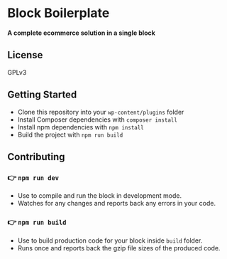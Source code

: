 # Block Boilerplate
**A complete ecommerce solution in a single block**

## License
GPLv3

## Getting Started

- Clone this repository into your `wp-content/plugins` folder
- Install Composer dependencies with `composer install`
- Install npm dependencies with `npm install`
- Build the project with `npm run build`

## Contributing

### 👉 `npm run dev`

- Use to compile and run the block in development mode.
- Watches for any changes and reports back any errors in your code.

### 👉 `npm run build`

- Use to build production code for your block inside `build` folder.
- Runs once and reports back the gzip file sizes of the produced code.
